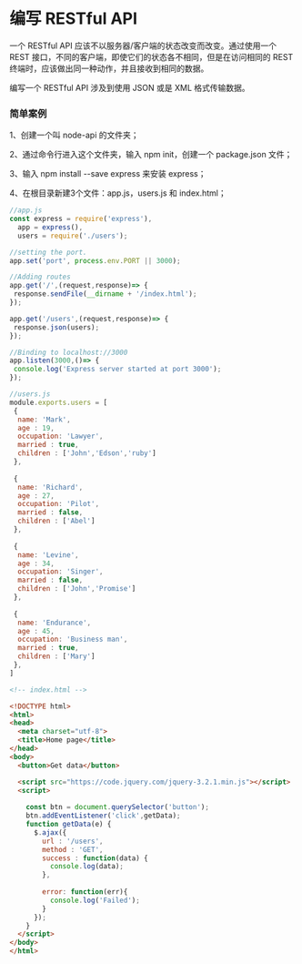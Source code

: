 # 编写 RESTful API
一个 RESTful API 应该不以服务器/客户端的状态改变而改变。通过使用一个 REST 接口，不同的客户端，即使它们的状态各不相同，但是在访问相同的 REST 终端时，应该做出同一种动作，并且接收到相同的数据。

编写一个 RESTful API 涉及到使用 JSON 或是 XML 格式传输数据。

### 简单案例
1、创建一个叫 node-api 的文件夹；

2、通过命令行进入这个文件夹，输入 npm init，创建一个 package.json 文件；

3、输入 npm install --save express 来安装 express；

4、在根目录新建3个文件：app.js，users.js 和 index.html；

``` js
//app.js
const express = require('express'),
  app = express(),
  users = require('./users');

//setting the port.
app.set('port', process.env.PORT || 3000);

//Adding routes
app.get('/',(request,response)=> {
 response.sendFile(__dirname + '/index.html');
});

app.get('/users',(request,response)=> {
 response.json(users);
});

//Binding to localhost://3000
app.listen(3000,()=> {
 console.log('Express server started at port 3000');
});
```

``` js
//users.js
module.exports.users = [
 {
  name: 'Mark',
  age : 19,
  occupation: 'Lawyer',
  married : true,
  children : ['John','Edson','ruby']
 },
  
 {
  name: 'Richard',
  age : 27,
  occupation: 'Pilot',
  married : false,
  children : ['Abel']
 },
  
 {
  name: 'Levine',
  age : 34,
  occupation: 'Singer',
  married : false,
  children : ['John','Promise']
 },
  
 {
  name: 'Endurance',
  age : 45,
  occupation: 'Business man',
  married : true,
  children : ['Mary']
 },
]
```

``` html
<!-- index.html -->

<!DOCTYPE html>
<html>
<head>
  <meta charset="utf-8">
  <title>Home page</title>
</head>
<body>
  <button>Get data</button>

  <script src="https://code.jquery.com/jquery-3.2.1.min.js"></script>
  <script>
  
    const btn = document.querySelector('button');
    btn.addEventListener('click',getData);
    function getData(e) {
      $.ajax({
        url : '/users',
        method : 'GET',
        success : function(data) {
          console.log(data);
        },
      
        error: function(err){
          console.log('Failed');
        }
      });
    } 
  </script>
</body>
</html>
```
